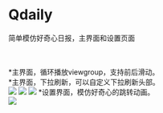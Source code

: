 # Qdaily
简单模仿好奇心日报，主界面和设置页面<br/><br/><br/>

*主界面，循环播放viewgroup，支持前后滑动。<br/>
*主界面，下拉刷新，可以自定义下拉刷新头部。<br/>
![](https://github.com/xuzhitaosanta/Qdaily/blob/master/pic/Qdaily1.gif)
![](https://github.com/xuzhitaosanta/Qdaily/blob/master/pic/Qdaily2.gif)
![](https://github.com/xuzhitaosanta/Qdaily/blob/master/pic/Qdaily3.gif)
*设置界面，模仿好奇心的跳转动画。<br/>
![](https://github.com/xuzhitaosanta/Qdaily/blob/master/pic/Qdaily4.gif)
